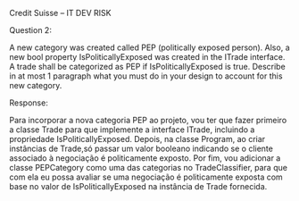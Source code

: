 Credit Suisse – IT DEV RISK





Question 2:

 A new category was created called PEP (politically exposed person). Also, a new bool property
IsPoliticallyExposed was created in the ITrade interface. A trade shall be categorized as PEP if
IsPoliticallyExposed is true. Describe in at most 1 paragraph what you must do in your design to account for this
new category.


Response:

Para incorporar a nova categoria PEP ao projeto, vou  ter que fazer  primeiro  a classe Trade para que  implemente a interface ITrade, 
incluindo a propriedade IsPoliticallyExposed. 
Depois, na classe Program, ao criar instâncias de Trade,só passar um valor booleano indicando se o cliente associado à negociação é politicamente exposto.
Por fim, vou adicionar a classe PEPCategory como uma das categorias no TradeClassifier,
para que com ela eu possa avaliar se uma negociação é politicamente exposta com base no valor de IsPoliticallyExposed na instância de Trade fornecida.
